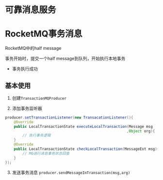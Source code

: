 # 可靠消息服务

# RocketMQ事务消息

RocketMQ中的half message

事务开始时，提交一个half message到队列，开始执行本地事务

- 事务执行成功

## 基本使用

1. 创建`TransactionMQProducer`

2. 添加事务监听器

```java
producer.setTransactionListener(new TransacationListener(){
    @Override
    public LocalTransactionState executeLocalTransaction(Message msg
                                                        ,Object org){
		// 执行事务逻辑
    }
    @Override
    public LocalTransactionState checkLocalTransaction(MessageExt msg){
		// MQ进行消息事务状态回查
    }
});
```

3. 发送事务消息 `producer.sendMessageInTransaction(msg,arg)`

